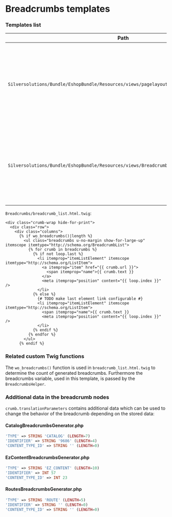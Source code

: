# Breadcrumbs templates

### Templates list

| Path  | Description     |
| ----- | --------------- |
| `Silversolutions/Bundle/EshopBundle/Resources/views/pagelayout.html.twig` | Defines the `breadcrumb` block, which calls the sub-controller for the breadcrumbs generation. This block could be overridden by extending templates. |
| `Silversolutions/Bundle/EshopBundle/Resources/views/Breadcrumbs/breadcrumb_list.html.twig` | Template, which is used by all WhiteOctober-based breadcrumbs generators, in order to render the generated breadcrumbs elements into HTML.  |

`Breadcrumbs/breadcrumb_list.html.twig`:

``` html+twig
<div class="crumb-wrap hide-for-print">
  <div class="row">
    <div class="columns">
      {% if wo_breadcrumbs()|length %}
        <ul class="breadcrumbs u-no-margin show-for-large-up" itemscope itemtype="http://schema.org/BreadcrumbList">
          {% for crumb in breadcrumbs %}
            {% if not loop.last %}
              <li itemprop="itemListElement" itemscope itemtype="http://schema.org/ListItem">
                <a itemprop="item" href="{{ crumb.url }}">
                  <span itemprop="name">{{ crumb.text }}
                </a>
                <meta itemprop="position" content="{{ loop.index }}" />
              </li>
            {% else %}
              {# TODO make last element link configurable #}
              <li itemprop="itemListElement" itemscope itemtype="http://schema.org/ListItem">
                <span itemprop="name">{{ crumb.text }}
                <meta itemprop="position" content="{{ loop.index }}" />
              </li>
            {% endif %}
          {% endfor %}
        </ul>
      {% endif %}
```

### Related custom Twig functions

The `wo_breadcrumbs()` function is used in `breadcrumb_list.html.twig` to determine the count of generated breadcrumbs.
Furthermore the breadcrumbs variable, used in this template, is passed by the `BreadcrumbsHelper`.

### Additional data in the breadcrumb nodes

`crumb.translationParameters` contains additional data which can be used to change the behavior of the breadcrumb depending on the stored data:

#### CatalogBreadcrumbsGenerator.php

``` php
'TYPE' => STRING 'CATALOG' (LENGTH=7)
'IDENTIFIER' => STRING '9686' (LENGTH=4)
'CONTENT_TYPE_ID' => STRING '' (LENGTH=0)
```

#### EzContentBreadcrumbsGenerator.php

``` php
'TYPE' => STRING 'EZ_CONTENT' (LENGTH=10)
'IDENTIFIER' => INT 57
'CONTENT_TYPE_ID' => INT 23
```

#### RoutesBreadcrumbsGenerator.php

``` php
'TYPE' => STRING 'ROUTE' (LENGTH=5)
'IDENTIFIER' => STRING '' (LENGTH=0)
'CONTENT_TYPE_ID' => STRING '' (LENGTH=0)
```
